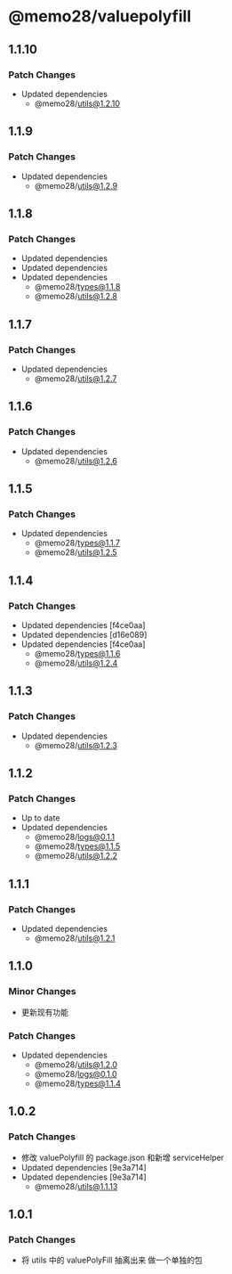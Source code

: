 # @memo28/valuepolyfill

## 1.1.10

### Patch Changes

- Updated dependencies
  - @memo28/utils@1.2.10

## 1.1.9

### Patch Changes

- Updated dependencies
  - @memo28/utils@1.2.9

## 1.1.8

### Patch Changes

- Updated dependencies
- Updated dependencies
- Updated dependencies
  - @memo28/types@1.1.8
  - @memo28/utils@1.2.8

## 1.1.7

### Patch Changes

- Updated dependencies
  - @memo28/utils@1.2.7

## 1.1.6

### Patch Changes

- Updated dependencies
  - @memo28/utils@1.2.6

## 1.1.5

### Patch Changes

- Updated dependencies
  - @memo28/types@1.1.7
  - @memo28/utils@1.2.5

## 1.1.4

### Patch Changes

- Updated dependencies [f4ce0aa]
- Updated dependencies [d16e089]
- Updated dependencies [f4ce0aa]
  - @memo28/types@1.1.6
  - @memo28/utils@1.2.4

## 1.1.3

### Patch Changes

- Updated dependencies
  - @memo28/utils@1.2.3

## 1.1.2

### Patch Changes

- Up to date
- Updated dependencies
  - @memo28/logs@0.1.1
  - @memo28/types@1.1.5
  - @memo28/utils@1.2.2

## 1.1.1

### Patch Changes

- Updated dependencies
  - @memo28/utils@1.2.1

## 1.1.0

### Minor Changes

- 更新现有功能

### Patch Changes

- Updated dependencies
  - @memo28/utils@1.2.0
  - @memo28/logs@0.1.0
  - @memo28/types@1.1.4

## 1.0.2

### Patch Changes

- 修改 valuePolyfill 的 package.json 和新增 serviceHelper
- Updated dependencies [9e3a714]
- Updated dependencies [9e3a714]
  - @memo28/utils@1.1.13

## 1.0.1

### Patch Changes

- 将 utils 中的 valuePolyFill 抽离出来 做一个单独的包
